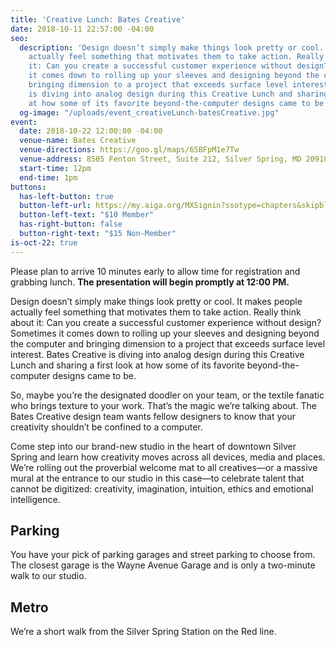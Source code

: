 ```yaml
---
title: 'Creative Lunch: Bates Creative'
date: 2018-10-11 22:57:00 -04:00
seo:
  description: 'Design doesn’t simply make things look pretty or cool. It makes people
    actually feel something that motivates them to take action. Really think about
    it: Can you create a successful customer experience without design? Sometimes
    it comes down to rolling up your sleeves and designing beyond the computer and
    bringing dimension to a project that exceeds surface level interest. Bates Creative
    is diving into analog design during this Creative Lunch and sharing a first look
    at how some of its favorite beyond-the-computer designs came to be. '
  og-image: "/uploads/event_creativeLunch-batesCreative.jpg"
event:
  date: 2018-10-22 12:00:00 -04:00
  venue-name: Bates Creative
  venue-directions: https://goo.gl/maps/65BFpM1e7Tw
  venue-address: 8505 Fenton Street, Suite 212, Silver Spring, MD 20910
  start-time: 12pm
  end-time: 1pm
buttons:
  has-left-button: true
  button-left-url: https://my.aiga.org/MXSignin?ssotype=chapters&skipblacklist&returnurl=https%3A%2F%2Fdc.aiga.org%2F%3Fpost_type%3Dikit_event%26p%3D277913%26redirect_source%3Deventbrite_register
  button-left-text: "$10 Member"
  has-right-button: false
  button-right-text: "$15 Non-Member"
is-oct-22: true
---
```


Please plan to arrive 10 minutes early to allow time for registration and grabbing lunch. **The presentation will begin promptly at 12:00 PM.**

Design doesn’t simply make things look pretty or cool. It makes people actually feel something that motivates them to take action. Really think about it: Can you create a successful customer experience without design? Sometimes it comes down to rolling up your sleeves and designing beyond the computer and bringing dimension to a project that exceeds surface level interest. Bates Creative is diving into analog design during this Creative Lunch and sharing a first look at how some of its favorite beyond-the-computer designs came to be. 

So, maybe you’re the designated doodler on your team, or the textile fanatic who brings texture to your work. That’s the magic we’re talking about. The Bates Creative design team wants fellow designers to know that your creativity shouldn’t be confined to a computer. 

Come step into our brand-new studio in the heart of downtown Silver Spring and learn how creativity moves across all devices, media and places. We’re rolling out the proverbial welcome mat to all creatives—or a massive mural at the entrance to our studio in this case—to celebrate talent that cannot be digitized: creativity, imagination, intuition, ethics and emotional intelligence.

## Parking
You have your pick of parking garages and street parking to choose from. The closest garage is the Wayne Avenue Garage and is only a two-minute walk to our studio.

## Metro
We’re a short walk from the Silver Spring Station on the Red line.
